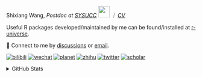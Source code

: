 
<p>Shixiang Wang, <em>Postdoc at <a href="https://sysucc.org.cn/">SYSUCC</a> <img src="https://media.giphy.com/media/WUlplcMpOCEmTGBtBW/giphy.gif" width="30">  ｜ <a href="https://shixiangwang.github.io/cv-shixiang/">CV</a>
</em></p>

Useful R packages developed/maintained by me can be found/installed at [r-universe](https://shixiangwang.r-universe.dev/).

💬 Connect to me by
[discussions](https://github.com/ShixiangWang/self-study/discussions) or [email](mailto:shixiang1994wang@gmail.com). 

[![bilibili](https://img.shields.io/badge/王诗翔-B站-yellow)](https://space.bilibili.com/11553374) [![wechat](https://img.shields.io/badge/王诗翔-微信公众号-important)](https://shixiangwang.github.io/home/logo/qrcode.jpg) [![planet](https://img.shields.io/badge/王诗翔-知识星球-blueviolet)](https://t.zsxq.com/rBqbIei)  [![zhihu](https://img.shields.io/badge/王诗翔-知乎-blue)](https://www.zhihu.com/people/shixiangwang) [![twitter](https://img.shields.io/badge/WangShxiang-twitter-ff69b4)](https://twitter.com/WangShxiang) [![scholar](https://img.shields.io/badge/ShixiangWang-Scholar-00ffff)](https://scholar.google.com/citations?user=FvNp0NkAAAAJ) 

<details>
 
<summary>GitHub Stats</summary>


<!--START_SECTION:waka-->
**🐱 My GitHub Data** 

> 📦 4.4 MB Used in GitHub's Storage 
 > 
> 🏆 1,387 Contributions in the Year 2023
 > 
> 🚫 Not Opted to Hire
 > 
> 📜 89 Public Repositories 
 > 
> 🔑 27 Private Repositories 
 > 
**I'm an Early 🐤** 

```text
🌞 Morning                1996 commits        ████░░░░░░░░░░░░░░░░░░░░░   15.93 % 
🌆 Daytime                5094 commits        ██████████░░░░░░░░░░░░░░░   40.66 % 
🌃 Evening                4630 commits        █████████░░░░░░░░░░░░░░░░   36.96 % 
🌙 Night                  807 commits         ██░░░░░░░░░░░░░░░░░░░░░░░   06.44 % 
```
📅 **I'm Most Productive on Wednesday** 

```text
Monday                   1900 commits        ████░░░░░░░░░░░░░░░░░░░░░   15.17 % 
Tuesday                  2167 commits        ████░░░░░░░░░░░░░░░░░░░░░   17.30 % 
Wednesday                2269 commits        █████░░░░░░░░░░░░░░░░░░░░   18.11 % 
Thursday                 1904 commits        ████░░░░░░░░░░░░░░░░░░░░░   15.20 % 
Friday                   2084 commits        ████░░░░░░░░░░░░░░░░░░░░░   16.64 % 
Saturday                 956 commits         ██░░░░░░░░░░░░░░░░░░░░░░░   07.63 % 
Sunday                   1247 commits        ██░░░░░░░░░░░░░░░░░░░░░░░   09.95 % 
```


**I Mostly Code in R** 

```text
R                        83 repos            █████████████░░░░░░░░░░░░   53.21 % 
Shell                    11 repos            ██░░░░░░░░░░░░░░░░░░░░░░░   07.05 % 
Jupyter Notebook         5 repos             █░░░░░░░░░░░░░░░░░░░░░░░░   03.21 % 
Rust                     4 repos             █░░░░░░░░░░░░░░░░░░░░░░░░   02.56 % 
TypeScript               1 repo              ░░░░░░░░░░░░░░░░░░░░░░░░░   00.64 % 
```




 Last Updated on 04/12/2023 18:51:21 UTC
<!--END_SECTION:waka-->

> These Readme stats are generated using github action [awesome-readme-stats](https://github.com/anmol098/waka-readme-stats)

-----

**NOTE: Top languages does not indicate my skill level or anything like that. It is just a metric of which languages have been hosted by me on GitHub based on the usage across repositories.**

</details>

